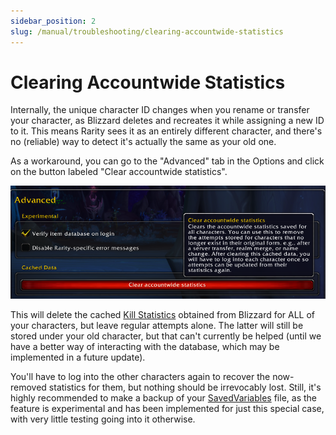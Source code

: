 ```yaml
---
sidebar_position: 2
slug: /manual/troubleshooting/clearing-accountwide-statistics
---
```


# Clearing Accountwide Statistics

Internally, the unique character ID changes when you rename or transfer your character, as Blizzard deletes and recreates it while assigning a new ID to it. This means Rarity sees it as an entirely different character, and there's no (reliable) way to detect it's actually the same as your old one.

As a workaround, you can go to the "Advanced" tab in the Options and click on the button labeled "Clear accountwide statistics".

![Clearing accountwide statistics](02-clear-accountwide-statistics.png)

This will delete the cached [Kill Statistics](/docs/manual/tracking-custom-items/#using-kill-statistics) obtained from Blizzard for ALL of your characters, but leave regular attempts alone. The latter will still be stored under your old character, but that can't currently be helped (until we have a better way of interacting with the database, which may be implemented in a future update).

You'll have to log into the other characters again to recover the now-removed statistics for them, but nothing should be irrevocably lost. Still, it's highly recommended to make a backup of your [SavedVariables](/docs/manual/accessing-historical-data/#inspecting-the-saved-variables) file, as the feature is experimental and has been implemented for just this special case, with very little testing going into it otherwise.
